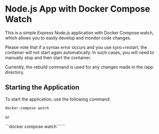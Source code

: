 # Node.js App with Docker Compose Watch

This is a simple Express Node.js application with Docker Compose watch, which allows you to easily develop and monitor code changes. 

Please note that if a syntax error occurs and you use sync+restart, the container will not start again automatically. In such cases, you will need to manually stop and then start the container.

Currently, the rebuild command is used for any changes made in the /app directory.

## Starting the Application

To start the application, use the following command:

```docker-compose watch```

or

```docker compose watch``````
